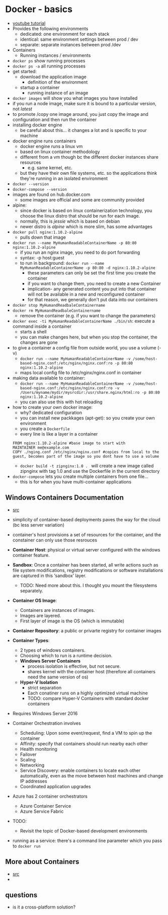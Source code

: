 Docker - basics
=================

- [youtube tutorial](https://www.youtube.com/watch?v=Vyp5_F42NGs)
- Provides the following environments
  - dedicated: one environment for each stack
  - identical: same environment settings between prod / dev
  - separate: separate instances between prod /dev
- Containers
  - Running instances / environments
- `docker ps` show running processes
- `docker ps -a` all running processes
- get started:
  - download the application image
    - definition of the environment
  - startup a container
    - running instance of an image
- `docker images` will show you what images you have installed
- if you run a node image, make sure it is bound to a particular version, not *latest*
- to promote /copy one image around, you just copy the image and configuration and then run the container
- installing docker engine
  - be careful about this... it changes a lot and is specific to your machine
- docker engine runs containers
  - docker engine runs a linux vm
  - based on linux container methodology
  - different from a vm though bc the different docker instances share resources 
    - e.g. same kernel, etc.
  - but they have their own file systems, etc. so the applications think they're running in an isolated environment
- `docker --version`
- `docker-compose --version`
- images are found on hub.docker.com
  - some images are official and some are community provided
- alpine:
  - since docker is based on linux containerization technology, you choose the linux distro that should be run for each image.
  - normally, this is *jessie* which is based on debian
  - newer distro is *alpine* which is more slim, has some advantages
- `docker pull nginx:1.10.2-alpine`
  - pulls down that image
- `docker run --name MyHumanReadableContainerName -p 80:80 nginx:1.10.2-alpine`
  - if you run an nginx image, you need to do port forwarding
  - syntax: -p host:guest
  - to run in background: `docker run --name MyHumanReadableContainerName -p 80:80 -d nginx:1.10.2-alpine`
    - these parameters can only be set the first time you create the container
    - if you want to change them, you need to create a new Container
    - implication- any generated content you put into that container will not be available in a new and reconfigured container
    - for that reason, we generally don't put data into our containers
- `docker stop MyHumandReadbaleContainername`
- `docker rm MyHumandReadbaleContainername`
  - remove the container (e.g. if you want to change the parameters)
- `docker exec -ti MyHumanReadableContainerName ./bin/sh`: execute a command inside a container 
  - starts a shell
  - you can make changes here, but when you stop the container, the changes are gone
- to give a container a config file from outside world, you use a volume (-v)
  - `docker run --name MyHumanReadableContainerName -v /some/host-based-nginx.conf:/etc/nginx/nginx.conf:ro -p 80:80 nginx:1.10.2-alpine`
  - maps local config file to /etc/nginx/nginx.conf in container
- making data available to container:
  - `docker run --name MyHumanReadableContainerName -v /some/host-based-nginx.conf:/etc/nginx/nginx.conf:ro -v /Users/myname/mydir/mysrcdir:/usr/share.nginx/html:ro -p 80:80 nginx:1.10.2-alpine`
  - you can also use this with hot reloading
- how to create your own docker image:
  - why? dedicated configuration
  - you can install new packkages (apt-get): so you create your own environment
  - you create a `Dockerfile`
  - every line is like a layer in a container
  ```(dockerfile)
  FROM nginx:1.10.2-alpine #base image to start with
  MAINTAINER me@example.com
  COPY ./nging.conf /etc/nginx/nginx.conf #copies from local to the guest, becomes part of the image so you dont have to use a volume
  ```
  - `docker build -t zipnginx:1.0 . ` will create a new image called zipnginx with tag 1.0 and use the Dockerfile in the current directory
- `docker-compose` lets you create multiple containers from one file...
  - this is for when you have multi-container applications

## Windows Containers Documentation
- [src](https://docs.microsoft.com/en-us/virtualization/windowscontainers/about/)
- simplicity of container-based deployments paves the way for the cloud (bc less server variation)
- container's host provisions a set of resources for the container, and the constainer can only use those resrouces
- **Container Host**: physical or virtual server configured with the windows container feature.
- **Sandbox**: Once a container has been started, all write actions such as file system modifications, registry modifications or software installations are captured in this ‘sandbox’ layer.
  - TODO: Need more about this.  I thought you mount the filesystems separately.
- **Container OS Image**: 
  - Containers are instances of images.  
  - Images are layered.
  - First layer of image is the OS (which is immutable)
- **Container Repository**:  a public or privarte registry for container images
- **Container Types**: 
  - 2 types of windows containers.  
  - Choosing which to run is a runtime decision.
  - **Windows Server Containers**
    - process isolation is effective, but not secure.
    - shares kernel with the container host (therefore all containers need the same version of os)
  - **Hyper-V Isolation**
    - strict separation
    - Each conatiner runs on a highly optimized virtual machine
    - TODO: compare Hyper-V Containers with standard docker containers
- Requires Windows Server 2016
- Container Orchestration involves
  - Scheduling: Upon some event/request, find a VM to spin up the container
  - Affinity: specify that containers should run nearby each other
  - Health monitoring
  - Failover
  - Scaling
  - Networking
  - Service Discovery: enable containers to locate each other automatically, even as the move between host machines and change IP addresses
  - Coordinated application upgrades
- Azure has 2 container orchestrators
  - Azure Container Service
  - Azure Service Fabric
- TODO:
  - Revisit the topic of Docker-based development environments

- running as a service: there's a command line parameter which you pass to `docker run`
  
## More about Containers
- [src](https://azure.microsoft.com/en-us/blog/containers-docker-windows-and-trends/)
- 

## questions
- is it a cross-platform solution?


